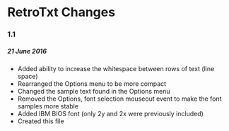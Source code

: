 # RetroTxt Changes

### 1.1
##### 21 June 2016
- Added ability to increase the whitespace between rows of text (line space)
- Rearranged the Options menu to be more compact
- Changed the sample text found in the Options menu
- Removed the Options, font selection mouseout event to make the font samples more stable
- Added IBM BIOS font (only 2y and 2x were previously included)
- Created this file
